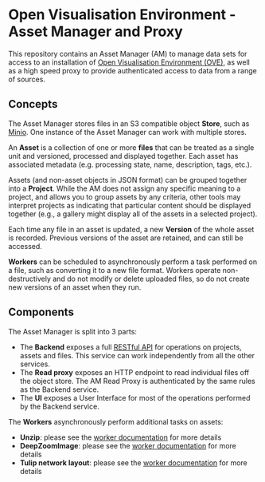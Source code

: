 # Open Visualisation Environment - Asset Manager and Proxy

This repository contains an Asset Manager (AM) to manage data sets for access to an installation of [Open Visualisation Environment (OVE)](https://github.com/ove/ove), as well as a high speed proxy to provide authenticated access to data from a range of sources.

[//]: # (These are then authenticated through the Authentication manager in order to ensure no direct access to a data set by unauthenticated users.)

## Concepts

The Asset Manager stores files in an S3 compatible object **Store**, such as [Minio](http://minio.io).
One instance of the Asset Manager can work with multiple stores.

An **Asset** is a collection of one or more **files** that can be treated as a single unit and versioned, processed and displayed together. Each asset has associated metadata (e.g. processing state, name, description, tags, etc.).

Assets (and non-asset objects in JSON format) can be grouped together into a **Project**. While the AM does not assign any specific meaning to a project, and allows you to group assets by any criteria, other tools may interpret projects as indicating that particular content should be displayed together (e.g., a gallery might display all of the assets in a selected project).

Each time any file in an asset is updated, a new **Version** of the whole asset is recorded. Previous versions of the asset are retained, and can still be accessed.

**Workers** can be scheduled to asynchronously perform a task performed on a file, such as converting it to a new file format. Workers operate non-destructively and do not modify or delete uploaded files, so do not create new versions of an asset when they run.

## Components

The Asset Manager is split into 3 parts:

- The **Backend** exposes a full [RESTful API](docs/API.md) for operations on projects, assets and files.
This service can work independently from all the other services.
- The **Read proxy** exposes an HTTP endpoint to read individual files off the object store.
The AM Read Proxy is authenticated by the same rules as the Backend service.
- The **UI** exposes a User Interface for most of the operations performed by the Backend service.

The **Workers** asynchronously perform additional tasks on assets:

- **Unzip**: please see the [worker documentation](docs/workers/ZipWorker.md) for more details  
- **DeepZoomImage**: please see the [worker documentation](docs/workers/DeepZoomImageWorker.md) for more details  
- **Tulip network layout**: please see the [worker documentation](docs/workers/Tulip.md) for more details
